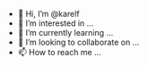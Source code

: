 - 👋 Hi, I’m @karelf
- 👀 I’m interested in ...
- 🌱 I’m currently learning ...
- 💞️ I’m looking to collaborate on ...
- 📫 How to reach me ...

<!---
karelf/karelf is a ✨ special ✨ repository because its `README.md` (this file) appears on your GitHub profile.
You can click the Preview link to take a look at your changes.
--->
